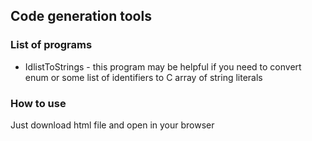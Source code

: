## Code generation tools

### List of programs
- IdlistToStrings - this program may be helpful if you need to convert enum or some list of identifiers to C array of string literals

### How to use
Just download html file and open in your browser